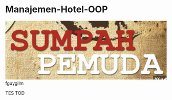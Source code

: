 # Manajemen-Hotel-OOP

![alt text](https://github.com/AD16JR/Manajemen-Hotel-OOP/blob/main/Screenshot%202024-10-27%20140649.png)
fguygilm

TES TOD

